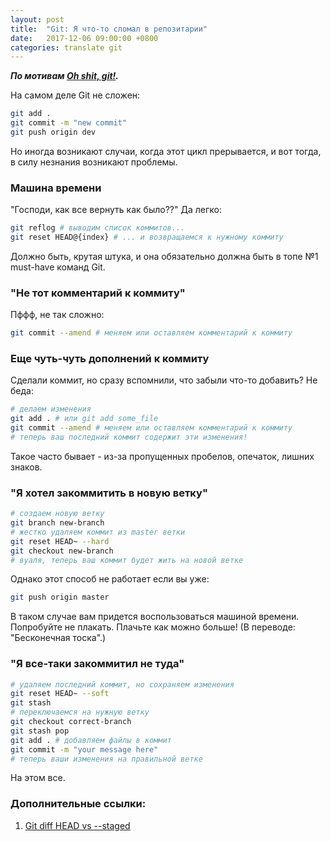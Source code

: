 ```yaml
---
layout: post
title:  "Git: Я что-то сломал в репозитарии"
date:   2017-12-06 09:00:00 +0800
categories: translate git
---
```


***По мотивам [Oh shit, git!](http://ohshitgit.com).***

На самом деле Git не сложен:

```sh
git add .
git commit -m "new commit"
git push origin dev
```

Но иногда возникают случаи, когда этот цикл прерывается, и вот тогда, в силу незнания возникают проблемы.

### Машина времени

"Господи, как все вернуть как было??" Да легко:

```sh
git reflog # выводим список коммитов...
git reset HEAD@{index} # ... и возвращаемся к нужному коммиту
```

Должно быть, крутая штука, и она обязательно должна быть в топе №1 must-have команд Git.

### "Не тот комментарий к коммиту"

Пффф, не так сложно:
```sh
git commit --amend # меняем или оставляем комментарий к коммиту
```

### Еще чуть-чуть дополнений к коммиту

Сделали коммит, но сразу вспомнили, что забыли что-то добавить? Не беда:

```sh
# делаем изменения
git add . # или git add some_file
git commit --amend # меняем или оставляем комментарий к коммиту
# теперь ваш последний коммит содержит эти изменения!
```

Такое часто бывает - из-за пропущенных пробелов, опечаток, лишних знаков.

### "Я хотел закоммитить в новую ветку"

```sh
# создаем новую ветку
git branch new-branch
# жестко удаляем коммит из master ветки
git reset HEAD~ --hard
git checkout new-branch
# вуаля, теперь ваш коммит будет жить на новой ветке
```

Однако этот способ не работает если вы уже:

```sh
git push origin master
```

В таком случае вам придется воспользоваться машиной времени. Попробуйте не плакать. Плачьте как можно больше! (В переводе: "Бесконечная тоска".)

### "Я все-таки закоммитил не туда"

```sh
# удаляем последний коммит, но сохраняем изменения
git reset HEAD~ --soft
git stash
# переключаемся на нужную ветку
git checkout correct-branch
git stash pop
git add . # добавляем файлы в коммит
git commit -m "your message here"
# теперь ваши изменения на правильной ветке
```

На этом все.

### Дополнительные ссылки:
1. [Git diff HEAD vs --staged](https://stackoverflow.com/questions/16562121/git-diff-head-vs-staged)